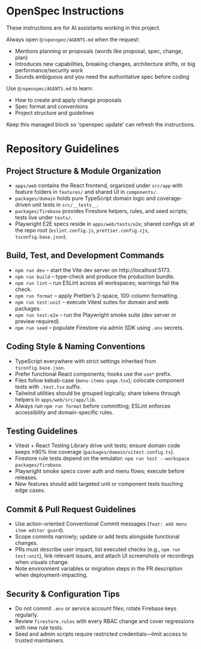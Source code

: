 <!-- OPENSPEC:START -->
# OpenSpec Instructions

These instructions are for AI assistants working in this project.

Always open `@/openspec/AGENTS.md` when the request:
- Mentions planning or proposals (words like proposal, spec, change, plan)
- Introduces new capabilities, breaking changes, architecture shifts, or big performance/security work
- Sounds ambiguous and you need the authoritative spec before coding

Use `@/openspec/AGENTS.md` to learn:
- How to create and apply change proposals
- Spec format and conventions
- Project structure and guidelines

Keep this managed block so 'openspec update' can refresh the instructions.

<!-- OPENSPEC:END -->

# Repository Guidelines

## Project Structure & Module Organization
- `apps/web` contains the React frontend, organized under `src/app` with feature folders in `features/` and shared UI in `components/`.
- `packages/domain` holds pure TypeScript domain logic and coverage-driven unit tests in `src/__tests__`.
- `packages/firebase` provides Firestore helpers, rules, and seed scripts; tests live under `tests/`.
- Playwright E2E specs reside in `apps/web/tests/e2e`; shared configs sit at the repo root (`eslint.config.js`, `prettier.config.cjs`, `tsconfig.base.json`).

## Build, Test, and Development Commands
- `npm run dev` – start the Vite dev server on http://localhost:5173.
- `npm run build` – type-check and produce the production bundle.
- `npm run lint` – run ESLint across all workspaces; warnings fail the check.
- `npm run format` – apply Prettier’s 2-space, 100-column formatting.
- `npm run test:unit` – execute Vitest suites for domain and web packages.
- `npm run test:e2e` – run the Playwright smoke suite (dev server or preview required).
- `npm run seed` – populate Firestore via admin SDK using `.env` secrets.

## Coding Style & Naming Conventions
- TypeScript everywhere with strict settings inherited from `tsconfig.base.json`.
- Prefer functional React components; hooks use the `use*` prefix.
- Files follow kebab-case (`menu-items-page.tsx`); colocate component tests with `.test.tsx` suffix.
- Tailwind utilities should be grouped logically; share tokens through helpers in `apps/web/src/app/lib`.
- Always run `npm run format` before committing; ESLint enforces accessibility and domain-specific rules.

## Testing Guidelines
- Vitest + React Testing Library drive unit tests; ensure domain code keeps ≥90% line coverage (`packages/domain/vitest.config.ts`).
- Firestore rule tests depend on the emulator: `npm run test --workspace packages/firebase`.
- Playwright smoke specs cover auth and menu flows; execute before releases.
- New features should add targeted unit or component tests touching edge cases.

## Commit & Pull Request Guidelines
- Use action-oriented Conventional Commit messages (`feat: add menu item editor guard`).
- Scope commits narrowly; update or add tests alongside functional changes.
- PRs must describe user impact, list executed checks (e.g., `npm run test:unit`), link relevant issues, and attach UI screenshots or recordings when visuals change.
- Note environment variables or migration steps in the PR description when deployment-impacting.

## Security & Configuration Tips
- Do not commit `.env` or service account files; rotate Firebase keys regularly.
- Review `firestore.rules` with every RBAC change and cover regressions with new rule tests.
- Seed and admin scripts require restricted credentials—limit access to trusted maintainers.
